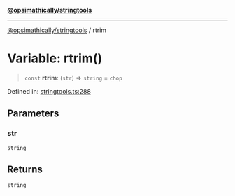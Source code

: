 [**@opsimathically/stringtools**](../README.md)

***

[@opsimathically/stringtools](../README.md) / rtrim

# Variable: rtrim()

> `const` **rtrim**: (`str`) => `string` = `chop`

Defined in: [stringtools.ts:288](https://github.com/opsimathically/stringtools/blob/5cf0ffb2adf03175d5a0f33cafd31a945563ed1e/src/stringtools.ts#L288)

## Parameters

### str

`string`

## Returns

`string`
